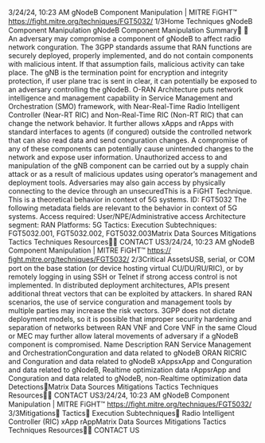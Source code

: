 3/24/24, 10:23 AM gNodeB Component Manipulation | MITRE FiGHT™
https://ﬁght.mitre.org/techniques/FGT5032/ 1/3Home Techniques gNodeB Component Manipulation
gNodeB Component
Manipulation
Summary󰅂 󰅂
An adversary may compromise a component of gNodeB to
affect radio network con guration.
The 3GPP standards assume that RAN functions are securely
deployed, properly implemented, and do not contain
components with malicious intent. If that assumption fails,
malicious activity can take place.
The gNB is the termination point for encryption and integrity
protection, if user plane tra c is sent in clear, it can potentially
be exposed to an adversary controlling the gNodeB.
O-RAN Architecture puts network intelligence and
management capability in Service Management and
Orchestration (SMO) framework, with Near-Real-Time Radio
Intelligent Controller (Near-RT RIC) and Non-Real-Time RIC
(Non-RT RIC) that can change the network behavior. It further
allows xApps and rApps with standard interfaces to agents (if
con gured) outside the controlled network that can also read
data and send con guration changes. A compromise of any
of these components can potentially cause unintended
changes to the network and expose user information.
Unauthorized access to and manipulation of the gNB
component can be carried out by a supply chain attack or as a
result of malicious updates using operator’s management and
deployment tools. Adversaries may also gain access by
physically connecting to the device through an unsecuredThis is a FiGHT Technique.
This is a theoretical behavior
in context of 5G systems.
ID: FGT5032
The following metadata
fields are relevant to the
behavior in context of 5G
systems.
Access required:
User/NPE/Administrative
access
Architecture segment: RAN
Platforms: 5G
Tactics: Execution
Subtechniques:
FGT5032.001,
FGT5032.002, FGT5032.003Matrix Data Sources Mitigations Tactics Techniques Resources󰍝󰇙
CONTACT US3/24/24, 10:23 AM gNodeB Component Manipulation | MITRE FiGHT™
https://ﬁght.mitre.org/techniques/FGT5032/ 2/3Critical AssetsUSB, serial, or COM port on the base station (or device hosting
virtual CU/DU/RU/RIC), or by remotely logging in using SSH or
Telnet if strong access control is not implemented.
In distributed deployment architectures, APIs present
additional threat vectors that can be exploited by attackers. In
shared RAN scenarios, the use of service con guration and
management tools by multiple parties may increase the risk
vectors.
3GPP does not dictate deployment models, so it is possible
that improper security hardening and separation of networks
between RAN VNF and Core VNF in the same Cloud or MEC
may further allow lateral movements of adversary if a gNodeB
component is compromised.
Name Description
RAN Service Management and
OrchestrationCon guration and data
related to gNodeB
ORAN RICRIC and Con guration
and data related to
gNodeB
xAppsxApp and Con guration
and data related to
gNodeB, Realtime
optimization data
rAppsrApp and Con guration
and data related to
gNodeB, non-Realtime
optimization data
Detections󰅀Matrix Data Sources Mitigations Tactics Techniques Resources󰍝󰇙
CONTACT US3/24/24, 10:23 AM gNodeB Component Manipulation | MITRE FiGHT™
https://ﬁght.mitre.org/techniques/FGT5032/ 3/3Mitigations󰅀
Tactics󰅀
Execution
Subtechniques󰅀
Radio Intelligent Controller (RIC)
xApp
rAppMatrix Data Sources Mitigations Tactics Techniques Resources󰍝󰇙
CONTACT US
